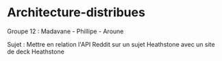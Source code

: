 # Architecture-distribues

Groupe 12 : Madavane - Phillipe - Aroune

Sujet : Mettre en relation l'API Reddit sur un sujet Heathstone avec un site de deck Heathstone
